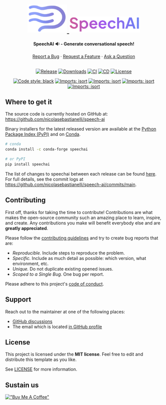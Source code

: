 <h1 align="center" width="100%">
    <a href="https://github.com/nicolasebastianelli/speech-ai">
        <img width="25%" src="https://github.com/nicolasebastianelli/speech-ai/blob/main/images/logo-icon.png">
        <img width="45%" src="https://github.com/nicolasebastianelli/speech-ai/blob/main/images/logo-text.png">
    </a>
</h1>

<div align="center">
  <b>SpeechAI 🔉 - Generate conversational speech! </b>
  <br />
  <br />
  <a href="https://github.com/nicolasebastianelli/speech-ai/issues/new?assignees=&labels=bug&template=01_BUG_REPORT.md&title=bug%3A+">Report a Bug</a>
  ·
  <a href="https://github.com/nicolasebastianelli/speech-ai/issues/new?assignees=&labels=enhancement&template=02_FEATURE_REQUEST.md&title=feat%3A+">Request a Feature</a>
  ·
  <a href="https://github.com/nicolasebastianelli/speech-ai/discussions">Ask a Question</a>
</div>

<div align="center">
<br />

[![Release](https://img.shields.io/pypi/v/speechai?label=release)](https://pypi.org/project/speechai/)
[![Downloads](https://static.pepy.tech/badge/speechai/month)](https://pepy.tech/project/speechai)
[![CI](https://github.com/nicolasebastianelli/speech-ai/actions/workflows/ci.yaml/badge.svg)](https://github.com/nicolasebastianelli/speech-ai/actions/workflows/ci.yaml)
[![CD](https://github.com/nicolasebastianelli/speech-ai/actions/workflows/cd.yaml/badge.svg)](https://github.com/nicolasebastianelli/speech-ai/workflows/cd.yaml)
[![License](https://img.shields.io/pypi/l/speechai.svg)](https://github.com/nicolasebastianelli/speech-ai/blob/main/LICENSE)

[![Code style: black](https://img.shields.io/badge/code%20style-black-000000.svg)](https://github.com/psf/black)
[![Imports: isort](https://img.shields.io/badge/imports-isort-edfaca.svg)](https://pycqa.github.io/isort/)
[![Imports: isort](https://img.shields.io/badge/linter-flake8-a63d42.svg)](https://github.com/PyCQA/flake8)
[![Imports: isort](https://img.shields.io/badge/linter-pylint-5e8db2.svg)](https://github.com/pylint-dev/pylint)
[![Imports: isort](https://img.shields.io/badge/test-pytest-f2c3c9.svg)](https://docs.pytest.org/en/7.3.x/)
</div>

## Where to get it
The source code is currently hosted on GitHub at:
https://github.com/nicolasebastianelli/speech-ai

Binary installers for the latest released version are available at the [Python
Package Index (PyPI)](https://pypi.org/project/speechai) and on [Conda](https://docs.conda.io/en/latest/).

```sh
# conda
conda install -c conda-forge speechai
```

```sh
# or PyPI
pip install speechai
```

The list of changes to speechai between each release can be found
[here](https://github.com/nicolasebastianelli/speech-ai/releases). For full
details, see the commit logs at https://github.com/nicolasebastianelli/speech-ai/commits/main.

## Contributing

First off, thanks for taking the time to contribute! Contributions are what makes the open-source community such an amazing place to learn, inspire, and create. Any contributions you make will benefit everybody else and are **greatly appreciated**.

Please follow the [contributing guidelines](docs/CONTRIBUTING.md) and try to create bug reports that are:

- _Reproducible._ Include steps to reproduce the problem.
- _Specific._ Include as much detail as possible: which version, what environment, etc.
- _Unique._ Do not duplicate existing opened issues.
- _Scoped to a Single Bug._ One bug per report.

Please adhere to this project's [code of conduct](docs/CODE_OF_CONDUCT.md).

## Support

Reach out to the maintainer at one of the following places:

- [GitHub discussions](https://github.com/nicolasebastianelli/speech-ai/discussions)
- The email which is located [in GitHub profile](https://github.com/nicolasebastianelli)

## License

This project is licensed under the **MIT license**. Feel free to edit and distribute this template as you like.

See [LICENSE](LICENSE) for more information.

## Sustain us
[!["Buy Me A Coffee"](https://www.buymeacoffee.com/assets/img/custom_images/orange_img.png)](https://bmc.link/nsebastianelli)
